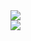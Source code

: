 <a href="">
    <img src="https://github-readme-stats-peach-pi.vercel.app/api?username=JeroTw&show_icons=true&hide_title=true&include_all_commits=true&count_private=true&bg_color=45,2b8eaf,b222a8&text_color=ffffff&icon_color=ffffff&title_color=ffffff&border_color=000000"/>
</a>
<br>
<a href="">
    <img src="https://github-readme-stats.vercel.app/api/top-langs/?username=JeroTw&layout=compact&bg_color=45,2b8eaf,b222a8&text_color=ffffff&title_color=ffffff&border_color=000000"/>
</a>
